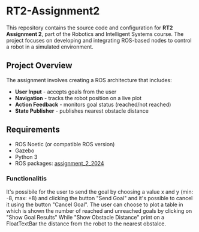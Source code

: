 # RT2-Assignment2

This repository contains the source code and configuration for **RT2 Assignment 2**, part of the Robotics and Intelligent Systems course. The project focuses on developing and integrating ROS-based nodes to control a robot in a simulated environment.

## Project Overview

The assignment involves creating a ROS architecture that includes:

- **User Input** - accepts goals from the user
- **Navigation** - tracks the robot position on a live plot
- **Action Feedback** - monitors goal status (reached/not reached)
- **State Publisher** - publishes nearest obstacle distance


## Requirements

- ROS Noetic (or compatible ROS version)
- Gazebo
- Python 3
- ROS packages: [assignment_2_2024](https://github.com/CarmineD8/assignment_2_2024.git)

### Functionalitis
It's possibile for the user to send the goal by choosing a value x and y (min: -8, max: +8) and clicking the button "Send Goal" and it's possible to cancel it using the button "Cancel Goal". 
The user can choose to plot a table in which is shown the number of reached and unreached goals by clicking on "Show Goal Results"
While "Show Obstacle Distance" print on a FloatTextBar the distance from the robot to the nearest obstalce.



